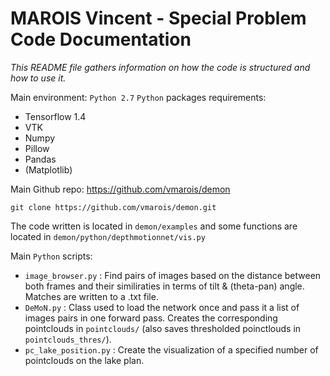 # MAROIS Vincent - Special Problem Code Documentation

_This README file gathers information on how the code is structured and how to use it._

Main environment: `Python 2.7`
`Python` packages requirements:
* Tensorflow 1.4
* VTK
* Numpy
* Pillow
* Pandas
* (Matplotlib)

Main Github repo: https://github.com/vmarois/demon

    git clone https://github.com/vmarois/demon.git

The code written is located in `demon/examples` and some functions are located in `demon/python/depthmotionnet/vis.py`

Main `Python` scripts:
* `image_browser.py` : Find pairs of images based on the distance between both frames and their similiraties in terms of tilt & (theta-pan) angle. Matches are written to a .txt file.
* `DeMoN.py` : Class used to load the network once and pass it a list of images pairs in one forward pass. Creates the corresponding pointclouds in `pointclouds/` (also saves thresholded poinctlouds in `pointclouds_thres/`).
* `pc_lake_position.py` : Create the visualization of a specified number of pointclouds on the lake plan.
